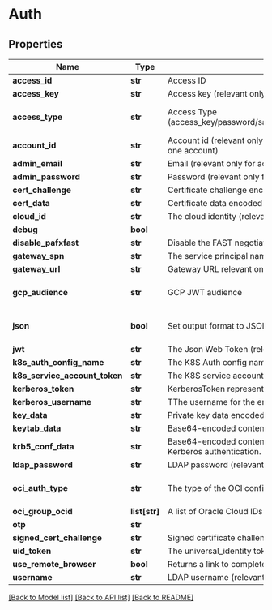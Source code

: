 # Auth

## Properties
Name | Type | Description | Notes
------------ | ------------- | ------------- | -------------
**access_id** | **str** | Access ID | [optional] 
**access_key** | **str** | Access key (relevant only for access-type&#x3D;access_key) | [optional] 
**access_type** | **str** | Access Type (access_key/password/saml/ldap/k8s/azure_ad/oidc/aws_iam/universal_identity/jwt/gcp/cert/oci/kerberos) | [optional] [default to 'access_key']
**account_id** | **str** | Account id (relevant only for access-type&#x3D;password where the email address is associated with more than one account) | [optional] 
**admin_email** | **str** | Email (relevant only for access-type&#x3D;password) | [optional] 
**admin_password** | **str** | Password (relevant only for access-type&#x3D;password) | [optional] 
**cert_challenge** | **str** | Certificate challenge encoded in base64. (relevant only for access-type&#x3D;cert) | [optional] 
**cert_data** | **str** | Certificate data encoded in base64. Used if file was not provided. (relevant only for access-type&#x3D;cert) | [optional] 
**cloud_id** | **str** | The cloud identity (relevant only for access-type&#x3D;azure_ad,aws_iam,gcp) | [optional] 
**debug** | **bool** |  | [optional] 
**disable_pafxfast** | **str** | Disable the FAST negotiation in the Kerberos authentication method | [optional] 
**gateway_spn** | **str** | The service principal name of the gateway as registered in LDAP (i.e., HTTP/gateway) | [optional] 
**gateway_url** | **str** | Gateway URL relevant only for access-type&#x3D;k8s/oauth2/saml/oidc | [optional] 
**gcp_audience** | **str** | GCP JWT audience | [optional] [default to 'akeyless.io']
**json** | **bool** | Set output format to JSON | [optional] [default to False]
**jwt** | **str** | The Json Web Token (relevant only for access-type&#x3D;jwt/oidc) | [optional] 
**k8s_auth_config_name** | **str** | The K8S Auth config name (relevant only for access-type&#x3D;k8s) | [optional] 
**k8s_service_account_token** | **str** | The K8S service account token. (relevant only for access-type&#x3D;k8s) | [optional] 
**kerberos_token** | **str** | KerberosToken represents a Kerberos token generated for the gateway SPN (Service Principal Name). | [optional] 
**kerberos_username** | **str** | TThe username for the entry within the keytab to authenticate via Kerberos | [optional] 
**key_data** | **str** | Private key data encoded in base64. Used if file was not provided.(relevant only for access-type&#x3D;cert) | [optional] 
**keytab_data** | **str** | Base64-encoded content of a valid keytab file, containing the service account&#39;s entry. | [optional] 
**krb5_conf_data** | **str** | Base64-encoded content of a valid krb5.conf file, specifying the settings and parameters required for Kerberos authentication. | [optional] 
**ldap_password** | **str** | LDAP password (relevant only for access-type&#x3D;ldap) | [optional] 
**oci_auth_type** | **str** | The type of the OCI configuration to use [instance/apikey/resource] (relevant only for access-type&#x3D;oci) | [optional] [default to 'apikey']
**oci_group_ocid** | **list[str]** | A list of Oracle Cloud IDs groups (relevant only for access-type&#x3D;oci) | [optional] 
**otp** | **str** |  | [optional] 
**signed_cert_challenge** | **str** | Signed certificate challenge encoded in base64. (relevant only for access-type&#x3D;cert) | [optional] 
**uid_token** | **str** | The universal_identity token (relevant only for access-type&#x3D;universal_identity) | [optional] 
**use_remote_browser** | **bool** | Returns a link to complete the authentication remotely (relevant only for access-type&#x3D;saml/oidc) | [optional] 
**username** | **str** | LDAP username (relevant only for access-type&#x3D;ldap) | [optional] 

[[Back to Model list]](../README.md#documentation-for-models) [[Back to API list]](../README.md#documentation-for-api-endpoints) [[Back to README]](../README.md)


